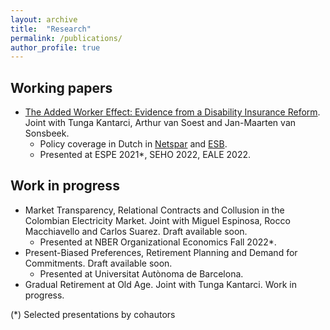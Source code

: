 ```yaml
---
layout: archive
title:  "Research"
permalink: /publications/
author_profile: true
---
```


Working papers
----
* [The Added Worker Effect: Evidence from a Disability Insurance Reform](/files/Bernasconietal_AWE_2022.pdf). Joint with Tunga Kantarci, Arthur van Soest and Jan-Maarten van Sonsbeek.
  * Policy coverage in Dutch in [Netspar](https://www.netspar.nl/nieuws/hoe-reageren-partners-op-het-wegvallen-van-de-wia-uitkering/) and [ESB](https://esb.nu/esb/20069204/partners-van-langdurig-zieken-zijn-meer-gaan-werken-door-invoering-wia?utm_medium=Social&utm_source=Twitter##Echobox=1640693018).
  * Presented at ESPE 2021*, SEHO 2022, EALE 2022.


Work in progress
----
* Market Transparency, Relational Contracts and Collusion in the Colombian Electricity Market. Joint with Miguel Espinosa, Rocco Macchiavello and Carlos Suarez. Draft available soon.
  * Presented at NBER Organizational Economics Fall 2022*.
* Present-Biased Preferences, Retirement Planning and Demand for Commitments. Draft available soon.
  * Presented at Universitat Autònoma de Barcelona.
* Gradual Retirement at Old Age. Joint with Tunga Kantarci. Work in progress.


(*) Selected presentations by cohautors
